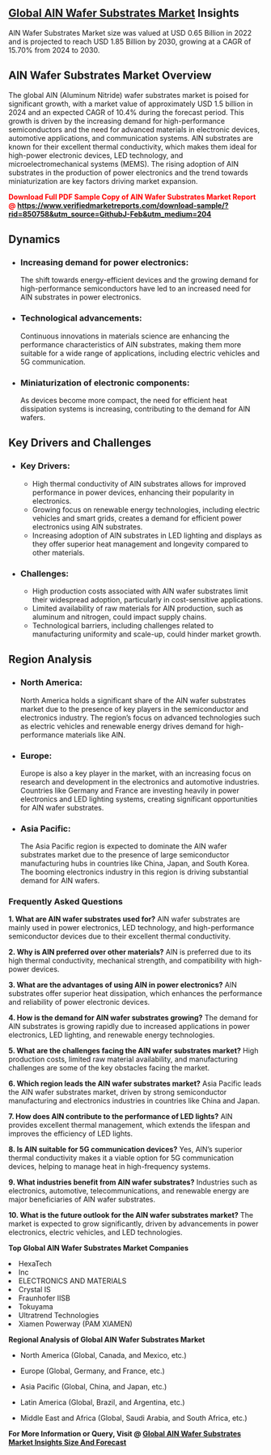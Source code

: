 <h2><a href="https://www.verifiedmarketreports.com/download-sample/?rid=850758&amp;utm_source=GithubJ&amp;utm_medium=204" target="_blank">Global AlN Wafer Substrates Market</a> Insights</h2><p>AlN Wafer Substrates Market size was valued at USD 0.65 Billion in 2022 and is projected to reach USD 1.85 Billion by 2030, growing at a CAGR of 15.70% from 2024 to 2030.</p><p> <h2>AlN Wafer Substrates Market Overview</h2> <p>The global AlN (Aluminum Nitride) wafer substrates market is poised for significant growth, with a market value of approximately USD 1.5 billion in 2024 and an expected CAGR of 10.4% during the forecast period. This growth is driven by the increasing demand for high-performance semiconductors and the need for advanced materials in electronic devices, automotive applications, and communication systems. AlN substrates are known for their excellent thermal conductivity, which makes them ideal for high-power electronic devices, LED technology, and microelectromechanical systems (MEMS). The rising adoption of AlN substrates in the production of power electronics and the trend towards miniaturization are key factors driving market expansion.</p> <p><strong><p><span class=""><span style="color: #ff0000;"><strong>Download Full PDF Sample Copy of AlN Wafer Substrates Market Report</strong> @ </span><a href="https://www.verifiedmarketreports.com/download-sample/?rid=850758&amp;utm_source=GithubJ-Feb&amp;utm_medium=204" target="_blank">https://www.verifiedmarketreports.com/download-sample/?rid=850758&amp;utm_source=GithubJ-Feb&amp;utm_medium=204</a></span></p></strong></p> <h2>Dynamics</h2> <ul> <li><h3>Increasing demand for power electronics:</h3> The shift towards energy-efficient devices and the growing demand for high-performance semiconductors have led to an increased need for AlN substrates in power electronics.</li> <li><h3>Technological advancements:</h3> Continuous innovations in materials science are enhancing the performance characteristics of AlN substrates, making them more suitable for a wide range of applications, including electric vehicles and 5G communication.</li> <li><h3>Miniaturization of electronic components:</h3> As devices become more compact, the need for efficient heat dissipation systems is increasing, contributing to the demand for AlN wafers.</li> </ul> <h2>Key Drivers and Challenges</h2> <ul> <li><h3>Key Drivers:</h3> <ul> <li>High thermal conductivity of AlN substrates allows for improved performance in power devices, enhancing their popularity in electronics.</li> <li>Growing focus on renewable energy technologies, including electric vehicles and smart grids, creates a demand for efficient power electronics using AlN substrates.</li> <li>Increasing adoption of AlN substrates in LED lighting and displays as they offer superior heat management and longevity compared to other materials.</li> </ul> </li> <li><h3>Challenges:</h3> <ul> <li>High production costs associated with AlN wafer substrates limit their widespread adoption, particularly in cost-sensitive applications.</li> <li>Limited availability of raw materials for AlN production, such as aluminum and nitrogen, could impact supply chains.</li> <li>Technological barriers, including challenges related to manufacturing uniformity and scale-up, could hinder market growth.</li> </ul> </li> </ul> <h2>Region Analysis</h2> <ul> <li><h3>North America:</h3> North America holds a significant share of the AlN wafer substrates market due to the presence of key players in the semiconductor and electronics industry. The region’s focus on advanced technologies such as electric vehicles and renewable energy drives demand for high-performance materials like AlN.</li> <li><h3>Europe:</h3> Europe is also a key player in the market, with an increasing focus on research and development in the electronics and automotive industries. Countries like Germany and France are investing heavily in power electronics and LED lighting systems, creating significant opportunities for AlN wafer substrates.</li> <li><h3>Asia Pacific:</h3> The Asia Pacific region is expected to dominate the AlN wafer substrates market due to the presence of large semiconductor manufacturing hubs in countries like China, Japan, and South Korea. The booming electronics industry in this region is driving substantial demand for AlN wafers.</li> </ul> <h3>Frequently Asked Questions</h3> <p><strong>1. What are AlN wafer substrates used for?</strong> AlN wafer substrates are mainly used in power electronics, LED technology, and high-performance semiconductor devices due to their excellent thermal conductivity.</p> <p><strong>2. Why is AlN preferred over other materials?</strong> AlN is preferred due to its high thermal conductivity, mechanical strength, and compatibility with high-power devices.</p> <p><strong>3. What are the advantages of using AlN in power electronics?</strong> AlN substrates offer superior heat dissipation, which enhances the performance and reliability of power electronic devices.</p> <p><strong>4. How is the demand for AlN wafer substrates growing?</strong> The demand for AlN substrates is growing rapidly due to increased applications in power electronics, LED lighting, and renewable energy technologies.</p> <p><strong>5. What are the challenges facing the AlN wafer substrates market?</strong> High production costs, limited raw material availability, and manufacturing challenges are some of the key obstacles facing the market.</p> <p><strong>6. Which region leads the AlN wafer substrates market?</strong> Asia Pacific leads the AlN wafer substrates market, driven by strong semiconductor manufacturing and electronics industries in countries like China and Japan.</p> <p><strong>7. How does AlN contribute to the performance of LED lights?</strong> AlN provides excellent thermal management, which extends the lifespan and improves the efficiency of LED lights.</p> <p><strong>8. Is AlN suitable for 5G communication devices?</strong> Yes, AlN’s superior thermal conductivity makes it a viable option for 5G communication devices, helping to manage heat in high-frequency systems.</p> <p><strong>9. What industries benefit from AlN wafer substrates?</strong> Industries such as electronics, automotive, telecommunications, and renewable energy are major beneficiaries of AlN wafer substrates.</p> <p><strong>10. What is the future outlook for the AlN wafer substrates market?</strong> The market is expected to grow significantly, driven by advancements in power electronics, electric vehicles, and LED technologies.</p> </p><p><strong>Top Global AlN Wafer Substrates Market Companies</strong></p><div data-test-id=""><p><li>HexaTech</li><li> Inc</li><li> ELECTRONICS AND MATERIALS</li><li> Crystal IS</li><li> Fraunhofer IISB</li><li> Tokuyama</li><li> Ultratrend Technologies</li><li> Xiamen Powerway (PAM XIAMEN)</li></p><div><strong>Regional Analysis of&nbsp;Global AlN Wafer Substrates Market</strong></div><ul><li dir="ltr"><p dir="ltr">North America&nbsp;(Global, Canada, and Mexico, etc.)</p></li><li dir="ltr"><p dir="ltr">Europe (Global, Germany, and France, etc.)</p></li><li dir="ltr"><p dir="ltr">Asia Pacific&nbsp;(Global, China, and Japan, etc.)</p></li><li dir="ltr"><p dir="ltr">Latin America&nbsp;(Global, Brazil, and Argentina, etc.)</p></li><li dir="ltr">Middle East and Africa&nbsp;(Global, Saudi Arabia, and South Africa, etc.)</li></ul><p><strong>For More Information or Query, Visit @&nbsp;</strong><strong><a href="https://www.verifiedmarketreports.com/product/aln-wafer-substrates-market/?utm_source=GithubJ&amp;utm_medium=204" target="_blank">Global AlN Wafer Substrates Market Insights Size And Forecast</a></strong></p></div>
